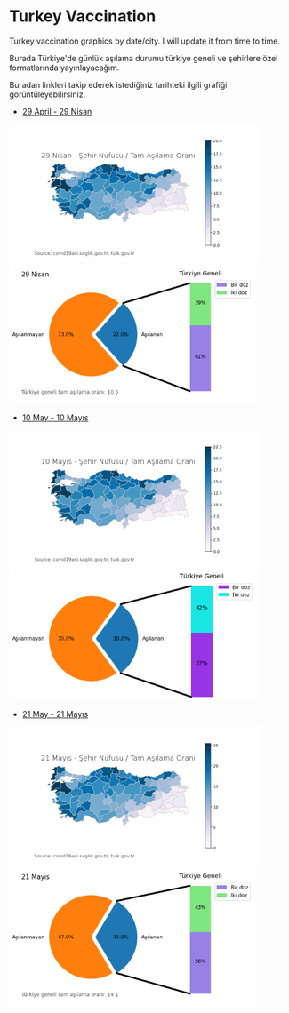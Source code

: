 # Turkey Vaccination

Turkey vaccination graphics by date/city. I will update it from time to time.

Burada Türkiye'de günlük aşılama durumu türkiye geneli ve şehirlere özel formatlarında yayınlayacağım.

Buradan linkleri takip ederek istediğiniz tarihteki ilgili grafiği görüntüleyebilirsiniz.

- [29 April - 29 Nisan](https://github.com/battalucar/turkey_vaccination_visualizations/tree/main/29_april)
<p float="left">
  <img src="https://github.com/battalucar/turkey_vaccination_visualizations/blob/main/29_april/map_export.png" width="450" />
  <img src="https://github.com/battalucar/turkey_vaccination_visualizations/blob/main/29_april/graphs/genel-durum.png" width="443" />
</p>

- [10 May - 10 Mayıs](https://github.com/battalucar/turkey_vaccination_visualizations/tree/main/10_may)
<p float="left">
  <img src="https://github.com/battalucar/turkey_vaccination_visualizations/blob/main/10_may/map_export.png" width="450" />
  <img src="https://github.com/battalucar/turkey_vaccination_visualizations/blob/main/10_may/graphs/genel-durum.png" width="447" />
</p>

- [21 May - 21 Mayıs](https://github.com/battalucar/turkey_vaccination_visualizations/tree/main/10_may)
<p float="left">
  <img src="https://github.com/battalucar/turkey_vaccination_visualizations/blob/main/21_may/map_export.png" width="450" />
  <img src="https://github.com/battalucar/turkey_vaccination_visualizations/blob/main/21_may/graphs/genel-durum.png" width="443" />
</p>
